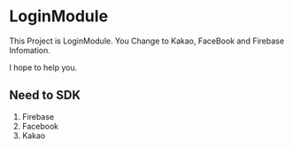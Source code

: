 # LoginModule
This Project is LoginModule.
You Change to Kakao, FaceBook and Firebase Infomation.

I hope to help you.

## Need to SDK
1. Firebase 
2. Facebook
3. Kakao

